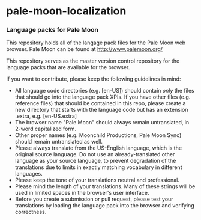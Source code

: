 # pale-moon-localization
### Language packs for Pale Moon

This repository holds all of the langage pack files for the Pale Moon web browser.
Pale Moon can be found at http://www.palemoon.org/

This repository serves as the master version control repository for the language packs that are available for the browser.

If you want to contribute, please keep the following guidelines in mind:
* All language code directories (e.g. [en-US]) should contain *only* the files that should go into the language pack XPIs. If you have other files (e.g. reference files) that should be contained in this repo, please create a new directory that starts with the language code but has an extension .extra, e.g. [en-US.extra]
* The browser name "Pale Moon" should always remain untranslated, in 2-word capitalized form.
* Other proper names (e.g. Moonchild Productions, Pale Moon Sync) should remain untranslated as well.
* Please always translate from the US-English language, which is the original source language. Do not use an already-translated other language as your source language, to prevent degradation of the translations due to limits in exactly matching vocabulary in different languages.
* Please keep the tone of your translations neutral and professional.
* Please mind the length of your translations. Many of these strings will be used in limited spaces in the browser's user interface.
* Before you create a submission or pull request, please test your translations by loading the language pack into the browser and verifying correctness.

